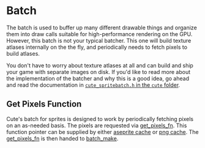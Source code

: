 # Batch

The batch is used to buffer up many different drawable things and organize them into draw calls suitable for high-performance rendering on the GPU. However, this batch is not your typical batcher. This one will build texture atlases internally on the the fly, and periodically needs to fetch pixels to build atlases.

You don't have to worry about texture atlases at all and can build and ship your game with separate images on disk. If you'd like to read more about the implementation of the batcher and why this is a good idea, go ahead and read the documentation in [`cute_spritebatch.h` in the `cute` folder](https://github.com/RandyGaul/cute_framework/blob/master/include/cute/cute_spritebatch.h).

## Get Pixels Function

Cute's batch for sprites is designed to work by periodically fetching pixels on an as-needed basis. The pixels are requested via [get_pixels_fn](https://github.com/RandyGaul/cute_framework/blob/master/docs/graphics/batch/get_pixels_fn.md). This function pointer can be supplied by either [aseprite cache](https://github.com/RandyGaul/cute_framework/blob/master/docs/graphics/aseprite_cache/aseprite_cache_get_pixels_fn.md) or [png cache](https://github.com/RandyGaul/cute_framework/blob/master/docs/graphics/png_cache/png_cache_get_pixels_fn.md). The [get_pixels_fn](https://github.com/RandyGaul/cute_framework/blob/master/docs/graphics/batch/get_pixels_fn.md) is then handed to [batch_make](https://github.com/RandyGaul/cute_framework/blob/master/docs/graphics/batch/batch_make.md).

